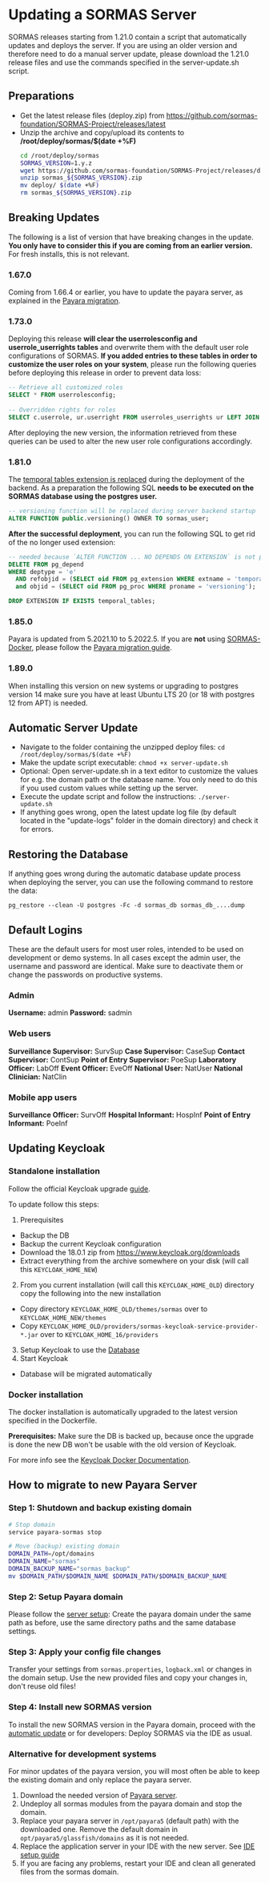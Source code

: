 # Updating a SORMAS Server

SORMAS releases starting from 1.21.0 contain a script that automatically updates and deploys the server. If you are using an older version and therefore need to do a manual server update, please download the 1.21.0 release files and use the commands specified in the server-update.sh script.

## Preparations
* Get the latest release files (deploy.zip) from <https://github.com/sormas-foundation/SORMAS-Project/releases/latest>
* Unzip the archive and copy/upload its contents to **/root/deploy/sormas/$(date +%F)**
    ```bash
    cd /root/deploy/sormas
    SORMAS_VERSION=1.y.z
    wget https://github.com/sormas-foundation/SORMAS-Project/releases/download/v${SORMAS_VERSION}/sormas_${SORMAS_VERSION}.zip
    unzip sormas_${SORMAS_VERSION}.zip
    mv deploy/ $(date +%F)
    rm sormas_${SORMAS_VERSION}.zip
    ```

## Breaking Updates
The following is a list of version that have breaking changes in the update. **You only have to consider this if you are coming from an earlier version.** For fresh installs, this is not relevant.

### 1.67.0
Coming from 1.66.4 or earlier, you have to update the payara server, as explained in the [Payara migration](SERVER_UPDATE.md#how-to-migrate-to-new-payara-server).

### 1.73.0
Deploying this release **will clear the userrolesconfig and userrole_userrights tables** and overwrite them with the default user role configurations of SORMAS. **If you added entries to these tables in order to customize the user roles on your system**, please run the following queries before deploying this release in order to prevent data loss:

```SQL
-- Retrieve all customized roles
SELECT * FROM userrolesconfig;
 
-- Overridden rights for roles
SELECT c.userrole, ur.userright FROM userroles_userrights ur LEFT JOIN userrolesconfig c (ON c.id = ur.userrole_id);
```

After deploying the new version, the information retrieved from these queries can be used to alter the new user role configurations accordingly.

### 1.81.0
The [temporal tables extension is replaced](https://github.com/sormas-foundation/SORMAS-Project/issues/10260) during the deployment of the backend. As a preparation the following SQL **needs to be executed on the SORMAS database using the postgres user.**

```SQL
-- versioning function will be replaced during server backend startup
ALTER FUNCTION public.versioning() OWNER TO sormas_user;
```

**After the successful deployment**, you can run the following SQL to get rid of the no longer used extension:

```SQL
-- needed because `ALTER FUNCTION ... NO DEPENDS ON EXTENSION` is not possible in Postgres 10 and below
DELETE FROM pg_depend
WHERE deptype = 'e'
  AND refobjid = (SELECT oid FROM pg_extension WHERE extname = 'temporal_tables')
  and objid = (SELECT oid FROM pg_proc WHERE proname = 'versioning');

DROP EXTENSION IF EXISTS temporal_tables;
```

### 1.85.0
Payara is updated from 5.2021.10 to 5.2022.5.
If you are **not** using [SORMAS-Docker](https://github.com/SORMAS-Foundation/SORMAS-Docker), please follow the [Payara migration guide](SERVER_UPDATE.md#how-to-migrate-to-new-payara-server).

### 1.89.0
When installing this version on new systems or upgrading to postgres version 14 make sure you have at least Ubuntu LTS 20 (or 18 with postgres 12 from APT) is needed.

## Automatic Server Update
* Navigate to the  folder containing the unzipped deploy files:
  ``cd /root/deploy/sormas/$(date +%F)``
* Make the update script executable:
  ``chmod +x server-update.sh``
* Optional: Open server-update.sh in a text editor to customize the values for e.g. the domain path or the database name. You only need to do this if you used custom values while setting up the server.
* Execute the update script and follow the instructions:
  ``./server-update.sh``
* If anything goes wrong, open the latest update log file (by default located in the "update-logs" folder in the domain directory) and check it for errors.

## Restoring the Database
If anything goes wrong during the automatic database update process when deploying the server, you can use the following command to restore the data:

``pg_restore --clean -U postgres -Fc -d sormas_db sormas_db_....dump``

## Default Logins
These are the default users for most user roles, intended to be used on development or demo systems. In all cases except the admin user, the username and password are identical. Make sure to deactivate them or change the passwords on productive systems.

### Admin
**Username:** admin
**Password:** sadmin

### Web users
**Surveillance Supervisor:** SurvSup
**Case Supervisor:** CaseSup
**Contact Supervisor:** ContSup
**Point of Entry Supervisor:** PoeSup
**Laboratory Officer:** LabOff
**Event Officer:** EveOff
**National User:** NatUser
**National Clinician:** NatClin

### Mobile app users
**Surveillance Officer:** SurvOff
**Hospital Informant:** HospInf
**Point of Entry Informant:** PoeInf

## Updating Keycloak

### Standalone installation

Follow the official Keycloak upgrade [guide](https://www.keycloak.org/docs/latest/upgrading/).

To update follow this steps:

1. Prerequisites
* Backup the DB
* Backup the current Keycloak configuration
* Download the 18.0.1 zip from <https://www.keycloak.org/downloads>
* Extract everything from the archive somewhere on your disk (will call this `KEYCLOAK_HOME_NEW`)

2. From you current installation (will call this `KEYCLOAK_HOME_OLD`) directory copy the following into the new installation
* Copy directory `KEYCLOAK_HOME_OLD/themes/sormas` over to `KEYCLOAK_HOME_NEW/themes`
* Copy `KEYCLOAK_HOME_OLD/providers/sormas-keycloak-service-provider-*.jar` over to `KEYCLOAK_HOME_16/providers`

3. Setup Keycloak to use the [Database](https://www.keycloak.org/server/db)
4. Start Keycloak
* Database will be migrated automatically


### Docker installation

The docker installation is automatically upgraded to the latest version specified in the Dockerfile.

**Prerequisites:** Make sure the DB is backed up, because once the upgrade is done the new DB won't be usable with the old version of Keycloak.

For more info see the [Keycloak Docker Documentation](https://github.com/sormas-foundation/SORMAS-Docker/blob/development/keycloak/README.md).

## How to migrate to new Payara Server

### Step 1: Shutdown and backup existing domain
```bash
# Stop domain
service payara-sormas stop

# Move (backup) existing domain
DOMAIN_PATH=/opt/domains
DOMAIN_NAME="sormas"
DOMAIN_BACKUP_NAME="sormas_backup"
mv $DOMAIN_PATH/$DOMAIN_NAME $DOMAIN_PATH/$DOMAIN_BACKUP_NAME
```

### Step 2: Setup Payara domain
Please follow the [server setup](SERVER_SETUP.md#sormas-server): Create the payara domain under the same path as before, use the same directory paths and the same database settings.

### Step 3: Apply your config file changes
Transfer your settings from `sormas.properties`, `logback.xml` or changes in the domain setup. Use the new provided files and copy your changes in, don't reuse old files!

### Step 4: Install new SORMAS version
To install the new SORMAS version in the Payara domain, proceed with the [automatic update](SERVER_UPDATE.md#automatic-server-update) or for developers: Deploy SORMAS via the IDE as usual.

### Alternative for development systems
For minor updates of the payara version, you will most often be able to keep the existing domain and only replace the payara server.

1. Download the needed version of [Payara server](https://www.payara.fish/downloads/payara-platform-community-edition/).
2. Undeploy all sormas modules from the payara domain and stop the domain.
3. Replace your payara server in ``/opt/payara5`` (default path) with the downloaded one. Remove the default domain in ``opt/payara5/glassfish/domains`` as it is not needed.
4. Replace the application server in your IDE with the new server. See [IDE setup guide](DEVELOPMENT_ENVIRONMENT.md#step-5-install-and-configure-your-ide)
5. If you are facing any problems, restart your IDE and clean all generated files from the sormas domain.
